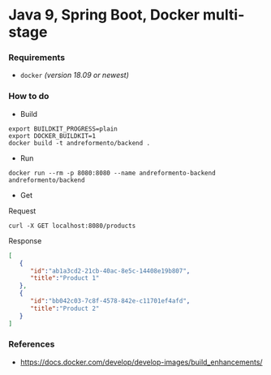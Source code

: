 # Java 9, Spring Boot, Docker multi-stage

### Requirements

- `docker` _(version 18.09 or newest)_

### How to do

- Build
```shell
export BUILDKIT_PROGRESS=plain
export DOCKER_BUILDKIT=1
docker build -t andreformento/backend .
```

- Run
```shell
docker run --rm -p 8080:8080 --name andreformento-backend andreformento/backend
```

- Get

Request
```shell
curl -X GET localhost:8080/products
```

Response
```json
[
   {
      "id":"ab1a3cd2-21cb-40ac-8e5c-14408e19b807",
      "title":"Product 1"
   },
   {
      "id":"bb042c03-7c8f-4578-842e-c11701ef4afd",
      "title":"Product 2"
   }
]
```

### References
- https://docs.docker.com/develop/develop-images/build_enhancements/
